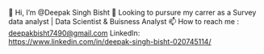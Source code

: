 

👋 Hi, I’m @Deepak Singh Bisht
👀 Looking to pursure my carrer as a Survey data analyst | Data Scientist & Buisness Analyst
📫 How to reach me : deepakbisht7490@gmail.com
LinkedIn: https://www.linkedin.com/in/deepak-singh-bisht-020745114/

